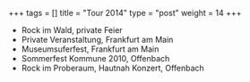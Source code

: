 +++
tags = []
title = "Tour 2014"
type = "post"
weight = 14
+++
- Rock im Wald, private Feier
- Private Veranstaltung, Frankfurt am Main
- Museumsuferfest, Frankfurt am Main
- Sommerfest Kommune 2010, Offenbach
- Rock im Proberaum, Hautnah Konzert, Offenbach